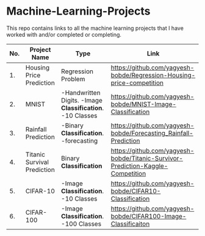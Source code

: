 # Machine-Learning-Projects
This repo contains links to all the machine learning projects that I have worked with and/or completed or completing.


| No.| **Project Name** | **Type** | **Link** |
|--- | --- | ---- | ------------|
|1.| Housing Price Prediction | Regression Problem |https://github.com/yagyesh-bobde/Regression-Housing-price-competition | 
|2.| MNIST | -Handwritten Digits. -Image **Classification**. -10 Classes | https://github.com/yagyesh-bobde/MNIST-Image-Classification | 
|3.| Rainfall Prediction | -Binary **Classification**.  -forecasting | https://github.com/yagyesh-bobde/Forecasting_Rainfall-Prediction | 
|4.| Titanic Survival Prediction | Binary **Classification** | https://github.com/yagyesh-bobde/Titanic-Survivor-Prediction-Kaggle-Competition | 
|5.| CIFAR-10 | -Image **Classification**. -10 Classes | https://github.com/yagyesh-bobde/CIFAR10-Classification |
|6.| CIFAR-100 | -Image **Classification**. -100 Classes | https://github.com/yagyesh-bobde/CIFAR100-Image-Classificaiton |
